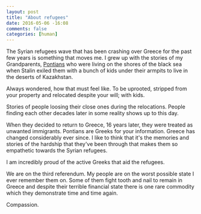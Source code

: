 ```yaml
---
layout: post
title: "About refugees"
date: 2016-05-06 -16:08
comments: false
categories: [human]
---
```


The Syrian refugees wave that has been crashing over Greece for the past few years is something that moves me. I grew up with the stories of my Grandparents, [Pontians](https://en.wikipedia.org/wiki/Pontic_Greeks) who were living on the shores of the black sea when Stalin exiled them with a bunch of kids under their armpits to live in the deserts of Kazakhstan.

Always wondered, how that must feel like. To be uprooted, stripped from your property and relocated despite your will; with kids.

Stories of people loosing their close ones during the relocations. People finding each other decades later in some reality shows up to this day.

When they decided to return to Greece, 16 years later, they were treated as unwanted immigrants. Pontians are Greeks for your information. Greece has changed considerably ever since. I like to think that it's the memories and stories of the hardship that they've been through that makes them so empathetic towards the Syrian refugees. 

I am incredibly proud of the active Greeks that aid the refugees.

We are on the third referendum. My people are on the worst possible state I ever remember them on. Some of them fight tooth and nail to remain in Greece and despite their terrible financial state there is one rare commodity which they demonstrate time and time again.

Compassion.